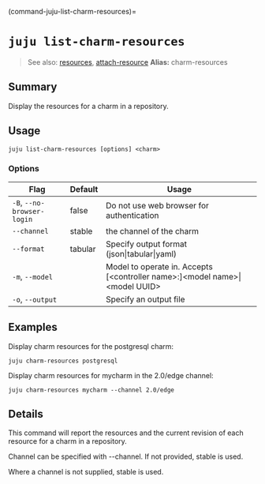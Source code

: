 (command-juju-list-charm-resources)=
# `juju list-charm-resources`
> See also: [resources](#resources), [attach-resource](#attach-resource)
**Alias:** charm-resources

## Summary
Display the resources for a charm in a repository.

## Usage
```juju list-charm-resources [options] <charm>```

### Options
| Flag | Default | Usage |
| --- | --- | --- |
| `-B`, `--no-browser-login` | false | Do not use web browser for authentication |
| `--channel` | stable | the channel of the charm |
| `--format` | tabular | Specify output format (json&#x7c;tabular&#x7c;yaml) |
| `-m`, `--model` |  | Model to operate in. Accepts [&lt;controller name&gt;:]&lt;model name&gt;&#x7c;&lt;model UUID&gt; |
| `-o`, `--output` |  | Specify an output file |

## Examples

Display charm resources for the postgresql charm:

    juju charm-resources postgresql

Display charm resources for mycharm in the 2.0/edge channel:

    juju charm-resources mycharm --channel 2.0/edge



## Details

This command will report the resources and the current revision of each
resource for a charm in a repository.

Channel can be specified with --channel.  If not provided, stable is used.

Where a channel is not supplied, stable is used.